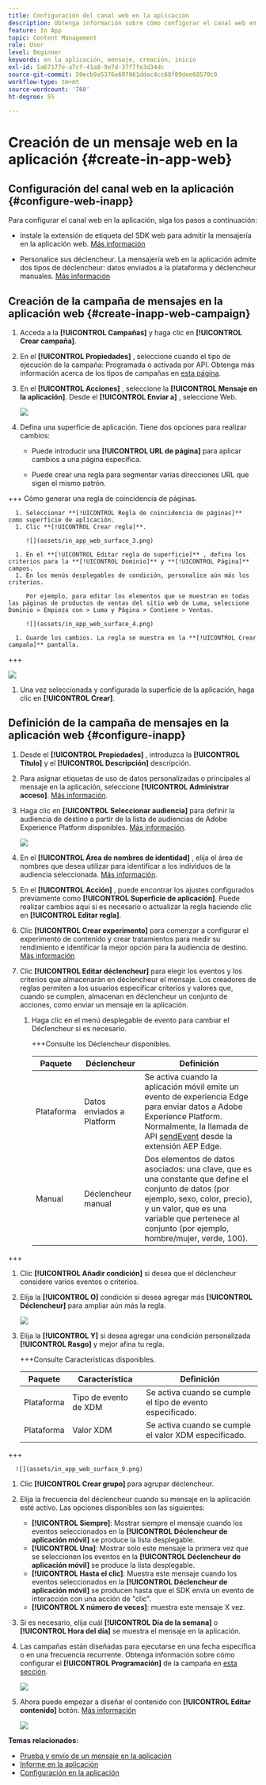 ```yaml
---
title: Configuración del canal web en la aplicación
description: Obtenga información sobre cómo configurar el canal web en la aplicación en la recopilación de datos
feature: In App
topic: Content Management
role: User
level: Beginner
keywords: en la aplicación, mensaje, creación, inicio
exl-id: 5a67177e-a7cf-41a8-9e7d-37f7fe3d34dc
source-git-commit: 59ecb9a5376e697061ddac4cc68f09dee68570c0
workflow-type: tm+mt
source-wordcount: '760'
ht-degree: 5%

---
```


# Creación de un mensaje web en la aplicación {#create-in-app-web}

## Configuración del canal web en la aplicación {#configure-web-inapp}

Para configurar el canal web en la aplicación, siga los pasos a continuación:

* Instale la extensión de etiqueta del SDK web para admitir la mensajería en la aplicación web. [Más información](https://experienceleague.adobe.com/docs/experience-platform/tags/extensions/client/web-sdk/web-sdk-extension-configuration.html?lang=en)

* Personalice sus déclencheur. La mensajería web en la aplicación admite dos tipos de déclencheur: datos enviados a la plataforma y déclencheur manuales. [Más información](https://experienceleague.adobe.com/docs/experience-platform/edge/personalization/ajo/web-in-app-messaging.html)

## Creación de la campaña de mensajes en la aplicación web {#create-inapp-web-campaign}

1. Acceda a la **[!UICONTROL Campañas]** y haga clic en **[!UICONTROL Crear campaña]**.

1. En el **[!UICONTROL Propiedades]** , seleccione cuando el tipo de ejecución de la campaña: Programada o activada por API. Obtenga más información acerca de los tipos de campañas en [esta página](../campaigns/create-campaign.md#campaigntype).

1. En el **[!UICONTROL Acciones]** , seleccione la **[!UICONTROL Mensaje en la aplicación]**. Desde el **[!UICONTROL Enviar a]** , seleccione Web.

   ![](assets/in_app_web_surface_1.png)

1. Defina una superficie de aplicación. Tiene dos opciones para realizar cambios:

   * Puede introducir una **[!UICONTROL URL de página]** para aplicar cambios a una página específica.

   * Puede crear una regla para segmentar varias direcciones URL que sigan el mismo patrón.

+++ Cómo generar una regla de coincidencia de páginas.

      1. Seleccionar **[!UICONTROL Regla de coincidencia de páginas]** como superficie de aplicación.
      1. Clic **[!UICONTROL Crear regla]**.

         ![](assets/in_app_web_surface_3.png)

      1. En el **[!UICONTROL Editar regla de superficie]** , defina los criterios para la **[!UICONTROL Dominio]** y **[!UICONTROL Página]** campos.
      1. En los menús desplegables de condición, personalice aún más los criterios.

         Por ejemplo, para editar los elementos que se muestran en todas las páginas de productos de ventas del sitio web de Luma, seleccione Dominio > Empieza con > Luma y Página > Contiene > Ventas.

         ![](assets/in_app_web_surface_4.png)

      1. Guarde los cambios. La regla se muestra en la **[!UICONTROL Crear campaña]** pantalla.

+++

   ![](assets/in_app_web_surface_2.png)

1. Una vez seleccionada y configurada la superficie de la aplicación, haga clic en **[!UICONTROL Crear]**.

## Definición de la campaña de mensajes en la aplicación web {#configure-inapp}

1. Desde el **[!UICONTROL Propiedades]** , introduzca la **[!UICONTROL Título]** y el **[!UICONTROL Descripción]** descripción.

1. Para asignar etiquetas de uso de datos personalizadas o principales al mensaje en la aplicación, seleccione **[!UICONTROL Administrar acceso]**. [Más información](../administration/object-based-access.md).

1. Haga clic en **[!UICONTROL Seleccionar audiencia]** para definir la audiencia de destino a partir de la lista de audiencias de Adobe Experience Platform disponibles. [Más información](../audience/about-audiences.md).

   ![](assets/in_app_web_surface_5.png)

1. En el **[!UICONTROL Área de nombres de identidad]** , elija el área de nombres que desea utilizar para identificar a los individuos de la audiencia seleccionada. [Más información](../event/about-creating.md#select-the-namespace).

1. En el **[!UICONTROL Acción]** , puede encontrar los ajustes configurados previamente como **[!UICONTROL Superficie de aplicación]**. Puede realizar cambios aquí si es necesario o actualizar la regla haciendo clic en **[!UICONTROL Editar regla]**.

1. Clic **[!UICONTROL Crear experimento]** para comenzar a configurar el experimento de contenido y crear tratamientos para medir su rendimiento e identificar la mejor opción para la audiencia de destino. [Más información](../content-management/content-experiment.md)

1. Clic **[!UICONTROL Editar déclencheur]** para elegir los eventos y los criterios que almacenarán en déclencheur el mensaje. Los creadores de reglas permiten a los usuarios especificar criterios y valores que, cuando se cumplen, almacenan en déclencheur un conjunto de acciones, como enviar un mensaje en la aplicación.

   1. Haga clic en el menú desplegable de evento para cambiar el Déclencheur si es necesario.

      +++Consulte los Déclencheur disponibles.

      | Paquete | Déclencheur | Definición |
      |---|---|---|
      | Plataforma | Datos enviados a Platform | Se activa cuando la aplicación móvil emite un evento de experiencia Edge para enviar datos a Adobe Experience Platform. Normalmente, la llamada de API [sendEvent](https://developer.adobe.com/client-sdks/documentation/edge-network/api-reference/#sendevent) desde la extensión AEP Edge. |
      | Manual | Déclencheur manual | Dos elementos de datos asociados: una clave, que es una constante que define el conjunto de datos (por ejemplo, sexo, color, precio), y un valor, que es una variable que pertenece al conjunto (por ejemplo, hombre/mujer, verde, 100). |

+++

   1. Clic **[!UICONTROL Añadir condición]** si desea que el déclencheur considere varios eventos o criterios.

   1. Elija la **[!UICONTROL O]** condición si desea agregar más **[!UICONTROL Déclencheur]** para ampliar aún más la regla.

      ![](assets/in_app_web_surface_8.png)

   1. Elija la **[!UICONTROL Y]** si desea agregar una condición personalizada **[!UICONTROL Rasgo]** y mejor afina tu regla.

      +++Consulte Características disponibles.

      | Paquete | Característica | Definición |
      |---|---|---|
      | Plataforma | Tipo de evento de XDM | Se activa cuando se cumple el tipo de evento especificado. |
      | Plataforma | Valor XDM | Se activa cuando se cumple el valor XDM especificado. |
+++

      ![](assets/in_app_web_surface_9.png)

   1. Clic **[!UICONTROL Crear grupo]** para agrupar déclencheur.

1. Elija la frecuencia del déclencheur cuando su mensaje en la aplicación esté activo. Las opciones disponibles son las siguientes:

   * **[!UICONTROL Siempre]**: Mostrar siempre el mensaje cuando los eventos seleccionados en la **[!UICONTROL Déclencheur de aplicación móvil]** se produce la lista desplegable.
   * **[!UICONTROL Una]**: Mostrar solo este mensaje la primera vez que se seleccionen los eventos en la **[!UICONTROL Déclencheur de aplicación móvil]** se produce la lista desplegable.
   * **[!UICONTROL Hasta el clic]**: Muestra este mensaje cuando los eventos seleccionados en la **[!UICONTROL Déclencheur de aplicación móvil]** se producen hasta que el SDK envía un evento de interacción con una acción de &quot;clic&quot;.
   * **[!UICONTROL X número de veces]**: muestra este mensaje X vez.

1. Si es necesario, elija cuál **[!UICONTROL Día de la semana]** o **[!UICONTROL Hora del día]** se muestra el mensaje en la aplicación.

1. Las campañas están diseñadas para ejecutarse en una fecha específica o en una frecuencia recurrente. Obtenga información sobre cómo configurar el **[!UICONTROL Programación]** de la campaña en [esta sección](../campaigns/create-campaign.md#schedule).

   ![](assets/in_app_web_surface_6.png)

1. Ahora puede empezar a diseñar el contenido con **[!UICONTROL Editar contenido]** botón. [Más información](design-in-app.md)

   ![](assets/in_app_web_surface_7.png)

**Temas relacionados:**

* [Prueba y envío de un mensaje en la aplicación](send-in-app.md)
* [Informe en la aplicación](../reports/campaign-global-report.md#inapp-report)
* [Configuración en la aplicación](inapp-configuration.md)
